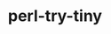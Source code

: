 ---
title: "perl-try-tiny"
layout: cache
categories: [package, develop-2023-05-14]
meta: {"versions": ["0.31"], "compilers": ["gcc@=7.3.1"], "oss": ["amzn2"], "platforms": ["linux"], "targets": ["aarch64", "neoverse_n1", "x86_64_v3"], "stacks": ["aws-ahug", "aws-ahug-aarch64", "root"], "num_specs": 3, "num_specs_by_stack": {"root": 3, "aws-ahug": 1, "aws-ahug-aarch64": 2}}
spec_details: [{"hash": "hoecorb577lgtvxgjvuvfrljf4fxw6os", "compiler": "gcc@=7.3.1", "versions": ["0.31"], "os": "amzn2", "platform": "linux", "target": "x86_64_v3", "variants": ["build_system=perl"], "stacks": ["root", "aws-ahug"], "size": "-", "tarball": "https://binaries.spack.io/releases/develop-2023-05-14/build_cache/linux-amzn2-x86_64_v3/gcc-7.3.1/perl-try-tiny-0.31/linux-amzn2-x86_64_v3-gcc-7.3.1-perl-try-tiny-0.31-hoecorb577lgtvxgjvuvfrljf4fxw6os.spack"}, {"hash": "tr5dwyzgej5pogtamny6e4dr6egizaw7", "compiler": "gcc@=7.3.1", "versions": ["0.31"], "os": "amzn2", "platform": "linux", "target": "aarch64", "variants": ["build_system=perl"], "stacks": ["root", "aws-ahug-aarch64"], "size": "-", "tarball": "https://binaries.spack.io/releases/develop-2023-05-14/build_cache/linux-amzn2-aarch64/gcc-7.3.1/perl-try-tiny-0.31/linux-amzn2-aarch64-gcc-7.3.1-perl-try-tiny-0.31-tr5dwyzgej5pogtamny6e4dr6egizaw7.spack"}, {"hash": "xagyjbdcjp6bvpgfsrm6qkuongcabbz3", "compiler": "gcc@=7.3.1", "versions": ["0.31"], "os": "amzn2", "platform": "linux", "target": "neoverse_n1", "variants": ["build_system=perl"], "stacks": ["root", "aws-ahug-aarch64"], "size": "-", "tarball": "https://binaries.spack.io/releases/develop-2023-05-14/build_cache/linux-amzn2-neoverse_n1/gcc-7.3.1/perl-try-tiny-0.31/linux-amzn2-neoverse_n1-gcc-7.3.1-perl-try-tiny-0.31-xagyjbdcjp6bvpgfsrm6qkuongcabbz3.spack"}]
---